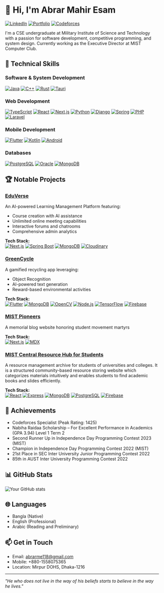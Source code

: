 # 👋 Hi, I'm Abrar Mahir Esam
[![LinkedIn](https://img.shields.io/badge/LinkedIn-Connect-blue)](https://www.linkedin.com/in/abrar118/)
[![Portfolio](https://img.shields.io/badge/Portfolio-Visit-green)](https://www.abrarmahiresam.tech)
[![Codeforces](https://img.shields.io/badge/Codeforces-Specialist-cyan)](https://codeforces.com/profile/Abrar_Mahir_Esam)

I'm a CSE undergraduate at Military Institute of Science and Technology with a passion for software development, competitive programming, and system design. Currently working as the Executive Director at MIST Computer Club.

## 🚀 Technical Skills

### Software & System Development
[![Java](https://img.shields.io/badge/Java-ED8B00?style=for-the-badge&logo=openjdk&logoColor=white)](https://www.java.com)
[![C++](https://img.shields.io/badge/C++-00599C?style=for-the-badge&logo=c%2B%2B&logoColor=white)](https://isocpp.org/)
[![Rust](https://img.shields.io/badge/Rust-000000?style=for-the-badge&logo=rust&logoColor=white)](https://www.rust-lang.org/)
[![Tauri](https://img.shields.io/badge/Tauri-FFC131?style=for-the-badge&logo=tauri&logoColor=white)](https://tauri.app/)

### Web Development
[![TypeScript](https://img.shields.io/badge/TypeScript-007ACC?style=for-the-badge&logo=typescript&logoColor=white)](https://www.typescriptlang.org/)
[![React](https://img.shields.io/badge/React-20232A?style=for-the-badge&logo=react&logoColor=61DAFB)](https://reactjs.org/)
[![Next.js](https://img.shields.io/badge/Next.js-000000?style=for-the-badge&logo=next.js&logoColor=white)](https://nextjs.org/)
[![Python](https://img.shields.io/badge/Python-3776AB?style=for-the-badge&logo=python&logoColor=white)](https://www.python.org/)
[![Django](https://img.shields.io/badge/Django-092E20?style=for-the-badge&logo=django&logoColor=white)](https://www.djangoproject.com/)
[![Spring](https://img.shields.io/badge/Spring-6DB33F?style=for-the-badge&logo=spring&logoColor=white)](https://spring.io/)
[![PHP](https://img.shields.io/badge/PHP-777BB4?style=for-the-badge&logo=php&logoColor=white)](https://www.php.net/)
[![Laravel](https://img.shields.io/badge/Laravel-FF2D20?style=for-the-badge&logo=laravel&logoColor=white)](https://laravel.com/)

### Mobile Development
[![Flutter](https://img.shields.io/badge/Flutter-02569B?style=for-the-badge&logo=flutter&logoColor=white)](https://flutter.dev/)
[![Kotlin](https://img.shields.io/badge/Kotlin-0095D5?style=for-the-badge&logo=kotlin&logoColor=white)](https://kotlinlang.org/)
[![Android](https://img.shields.io/badge/Android-3DDC84?style=for-the-badge&logo=android&logoColor=white)](https://developer.android.com/)

### Databases
[![PostgreSQL](https://img.shields.io/badge/PostgreSQL-316192?style=for-the-badge&logo=postgresql&logoColor=white)](https://www.postgresql.org/)
[![Oracle](https://img.shields.io/badge/Oracle-F80000?style=for-the-badge&logo=oracle&logoColor=white)](https://www.oracle.com/)
[![MongoDB](https://img.shields.io/badge/MongoDB-4EA94B?style=for-the-badge&logo=mongodb&logoColor=white)](https://www.mongodb.com/)

## 🏆 Notable Projects

### [EduVerse](https://therap-lms.vercel.app/)
An AI-powered Learning Management Platform featuring:
- Course creation with AI assistance
- Unlimited online meeting capabilities
- Interactive forums and chatrooms
- Comprehensive admin analytics

**Tech Stack:**  
[![Next.js](https://img.shields.io/badge/Next.js-000000?style=flat-square&logo=next.js&logoColor=white)](https://nextjs.org/)
[![Spring Boot](https://img.shields.io/badge/Spring_Boot-6DB33F?style=flat-square&logo=spring-boot&logoColor=white)](https://spring.io/projects/spring-boot)
[![MongoDB](https://img.shields.io/badge/MongoDB-4EA94B?style=flat-square&logo=mongodb&logoColor=white)](https://www.mongodb.com/)
[![Cloudinary](https://img.shields.io/badge/Cloudinary-4285F4?style=flat-square&logo=cloudinary&logoColor=white)](https://cloudinary.com/)

### [GreenCycle](https://github.com/ShadmanShafeen/Green-Cycle)
A gamified recycling app leveraging:
- Object Recognition
- AI-powered text generation
- Reward-based environmental activities

**Tech Stack:**  
[![Flutter](https://img.shields.io/badge/Flutter-02569B?style=flat-square&logo=flutter&logoColor=white)](https://flutter.dev/)
[![MongoDB](https://img.shields.io/badge/MongoDB-4EA94B?style=flat-square&logo=mongodb&logoColor=white)](https://www.mongodb.com/)
[![OpenCV](https://img.shields.io/badge/OpenCV-5C3EE8?style=flat-square&logo=opencv&logoColor=white)](https://opencv.org/)
[![Node.js](https://img.shields.io/badge/Node.js-339933?style=flat-square&logo=node.js&logoColor=white)](https://nodejs.org/)
[![TensorFlow](https://img.shields.io/badge/TensorFlow-FF6F00?style=flat-square&logo=tensorflow&logoColor=white)](https://www.tensorflow.org/)
[![Firebase](https://img.shields.io/badge/Firebase-FFCA28?style=flat-square&logo=firebase&logoColor=black)](https://firebase.google.com/)

### [MIST Pioneers](https://pioneer-mist-two.vercel.app/)
A memorial blog website honoring student movement martyrs

**Tech Stack:**  
[![Next.js](https://img.shields.io/badge/Next.js-000000?style=flat-square&logo=next.js&logoColor=white)](https://nextjs.org/)
[![MDX](https://img.shields.io/badge/MDX-1B1F24?style=flat-square&logo=mdx&logoColor=white)](https://mdxjs.com/)

### [MIST Central Resource Hub for Students](https://rhub-6bde5.web.app/)
A resource management archive for students of universities and colleges. It is a structured community-based resource
storing website which categorizes materials intuitively and enables students to find academic books and slides efficiently.

**Tech Stack:**  
[![React](https://img.shields.io/badge/React-20232A?style=flat-square&logo=react&logoColor=61DAFB)](https://reactjs.org/)
[![Express](https://img.shields.io/badge/Express-000000?style=flat-square&logo=express&logoColor=white)](https://expressjs.com/)
[![MongoDB](https://img.shields.io/badge/MongoDB-4EA94B?style=flat-square&logo=mongodb&logoColor=white)](https://www.mongodb.com/)
[![PostgreSQL](https://img.shields.io/badge/PostgreSQL-316192?style=flat-square&logo=postgresql&logoColor=white)](https://www.postgresql.org/)
[![Firebase](https://img.shields.io/badge/Firebase-FFCA28?style=flat-square&logo=firebase&logoColor=black)](https://firebase.google.com/)

## 🏅 Achievements
- Codeforces Specialist (Peak Rating: 1425)
- Nabiha Raidaa Scholarship – For Excellent Performance in Academics (GPA 3.94) Level 1 Term 2
- Second Runner Up in Independence Day Programming Contest 2023 (MIST)
- Champion in Independence Day Programming Contest 2022 (MIST)
- 21st Place in SEC Inter University Junior Programming Contest 2022
- 85th in AUST Inter University Programming Contest 2022

## 📊 GitHub Stats
![Your GitHub stats](https://github-readme-stats.vercel.app/api?username=Abrar118&show_icons=true&include_all_commits=true&theme=radical)

## 🌐 Languages
- Bangla (Native)
- English (Professional)
- Arabic (Reading and Preliminary)

## 📫 Get in Touch
- Email: abrarme118@gmail.com
- Mobile: +880-1558075365
- Location: Mirpur DOHS, Dhaka-1216

---
*"He who does not live in the way of his beliefs starts to believe in the way he lives."*
